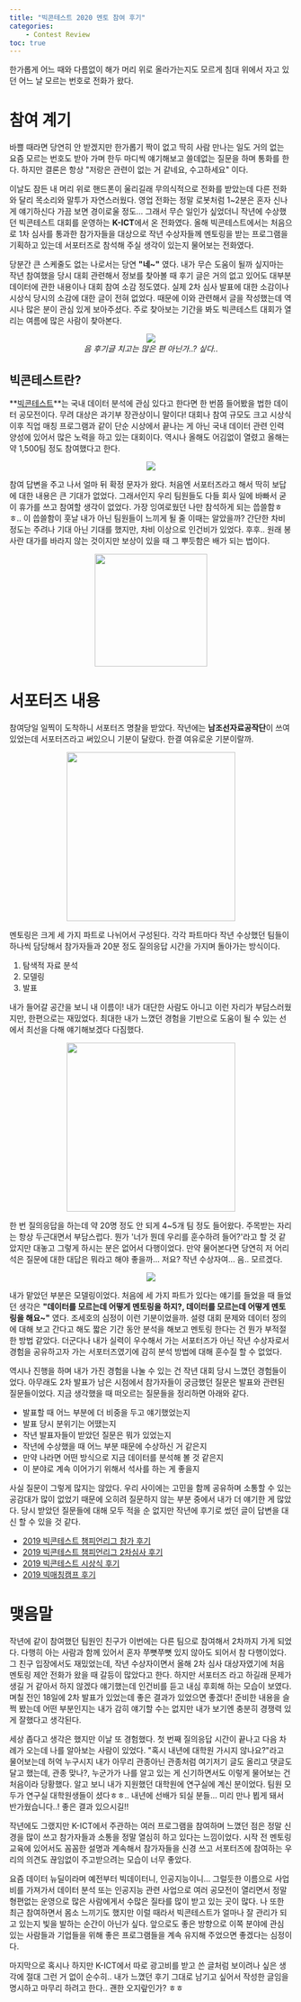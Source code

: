```yaml
---
title: "빅콘테스트 2020 멘토 참여 후기"
categories: 
    - Contest Review
toc: true
---
```


한가롭게 어느 때와 다름없이 해가 머리 위로 올라가는지도 모르게 침대 위에서 자고 있던 어느 날 모르는 번호로 전화가 왔다.

# 참여 계기

바쁠 때라면 당연히 안 받겠지만 한가롭기 짝이 없고 딱히 사람 만나는 일도 거의 없는 요즘 모르는 번호도 받아 가며 한두 마디씩 얘기해보고 쓸데없는 질문을 하며 통화를 한다. 하지만 결론은 항상 "저랑은 관련이 없는 거 같네요, 수고하세요" 이다.

이날도 잠든 내 머리 위로 핸드폰이 울리길래 무의식적으로 전화를 받았는데 다른 전화와 달리 목소리와 말투가 자연스러웠다. 영업 전화는 정말 로봇처럼 1~2분은 혼자 신나게 얘기하신다 가끔 보면 경이로울 정도... 그래서 무슨 일인가 싶었더니 작년에 수상했던 빅콘테스트 대회를 운영하는 **K-ICT**에서 온 전화였다. 올해 빅콘테스트에서는 처음으로 1차 심사를 통과한 참가자들을 대상으로 작년 수상자들께 멘토링을 받는 프로그램을 기획하고 있는데 서포터즈로 참석해 주실 생각이 있는지 물어보는 전화였다.

당분간 큰 스케줄도 없는 나로서는 당연 **"네~"** 였다. 내가 무슨 도움이 될까 싶지마는 작년 참여했을 당시 대회 관련해서 정보를 찾아볼 때 후기 글은 거의 없고 있어도 대부분 데이터에 관한 내용이나 대회 참여 소감 정도였다. 실제 2차 심사 발표에 대한 소감이나 시상식 당시의 소감에 대한 글이 전혀 없었다. 때문에 이와 관련해서 글을 작성했는데 역시나 많은 분이 관심 있게 보아주셨다. 주로 찾아보는 기간을 봐도 빅콘테스트 대회가 열리는 여름에 많은 사람이 찾아본다.

<p align='center'>
    <img src='https://user-images.githubusercontent.com/37654013/99902546-f2673780-2d01-11eb-862d-1e1332d74153.png'><br><i>음 후기글 치고는 많은 편 아닌가..? 싶다..</i>
</p>

## 빅콘테스트란?

**[빅콘테스트](https://www.bigcontest.or.kr)**는 국내 데이터 분석에 관심 있다고 한다면 한 번쯤 들어봤을 법한 데이터 공모전이다. 무려 대상은 과기부 장관상이니 말이다! 대회나 참여 규모도 크고 시상식 이후 직업 매칭 프로그램과 같이 단순 시상에서 끝나는 게 아닌 국내 데이터 관련 인력 양성에 있어서 많은 노력을 하고 있는 대회이다. 역시나 올해도 어김없이 열렸고 올해는 약 1,500팀 정도 참여했다고 한다.

<p align='center'>
    <img src='https://user-images.githubusercontent.com/37654013/99902163-ff365c00-2cfe-11eb-9cfe-ba9ea7d30bf8.png'>
</p>

참여 답변을 주고 나서 얼마 뒤 확정 문자가 왔다. 처음엔 서포터즈라고 해서 딱히 보답에 대한 내용은 큰 기대가 없었다. 그래서인지 우리 팀원들도 다들 회사 일에 바빠서 굳이 휴가를 쓰고 참여할 생각이 없었다. 가장 잉여로웠던 나만 참석하게 되는 씁쓸함ㅎㅎ.. 이 씁쓸함이 훗날 내가 아닌 팀원들이 느끼게 될 줄 이때는 알았을까? 간단한 차비 정도는 주려나 기대 아닌 기대를 했지만, 차비 이상으로 인건비가 있었다. 후후.. 원래 봉사란 대가를 바라지 않는 것이지만 보상이 있을 때 그 뿌듯함은 배가 되는 법이다.

<p align='center'>
    <img width='200' src='https://user-images.githubusercontent.com/37654013/99902293-10cc3380-2d00-11eb-8d70-472a6850d1eb.png'>
</p>

# 서포터즈 내용

참여당일 일찍이 도착하니 서포터즈 명찰을 받았다. 작년에는 **남조선자료공작단**이 쓰여 있었는데 서포터즈라고 써있으니 기분이 달랐다. 한결 여유로운 기분이랄까.

<p align='center'>
    <img width='300' src='https://user-images.githubusercontent.com/37654013/99902772-956c8100-2d03-11eb-849e-0cda7bde5c39.jpeg'>
</p>

멘토링은 크게 세 가지 파트로 나뉘어서 구성된다. 각각 파트마다 작년 수상했던 팀들이 하나씩 담당해서 참가자들과 20분 정도 질의응답 시간을 가지며 돌아가는 방식이다.

1. 탐색적 자료 분석
2. 모델링
3. 발표

내가 들어갈 공간을 보니 내 이름이! 내가 대단한 사람도 아니고 이런 자리가 부담스러웠지만, 한편으로는 재밌었다. 최대한 내가 느꼈던 경험을 기반으로 도움이 될 수 있는 선에서 최선을 다해 얘기해보겠다 다짐했다.

<p align='center'>
    <img width='300' src='https://user-images.githubusercontent.com/37654013/99902091-8d5e1280-2cfe-11eb-9513-3c07185bd8d9.jpeg'>
</p>

한 번 질의응답을 하는데 약 20명 정도 안 되게 4~5개 팀 정도 들어왔다. 주목받는 자리는 항상 두근대면서 부담스럽다. 뭔가 '너가 뭔데 우리를 훈수하려 들어?'라고 할 것 같았지만 대놓고 그렇게 하시는 분은 없어서 다행이었다. 만약 물어본다면 당연히 저 어리석은 질문에 대한 대답은 뭐라고 해야 좋을까... 저요? 작년 수상자여... 음.. 모르겠다.

<p align='center'>
    <img src='https://user-images.githubusercontent.com/37654013/99902097-96e77a80-2cfe-11eb-9760-04c06a94c65e.jpeg'>
</p>

내가 맡았던 부분은 모델링이었다. 처음에 세 가지 파트가 있다는 얘기를 들었을 때 들었던 생각은 **"데이터를 모르는데 어떻게 멘토링을 하지?, 데이터를 모르는데 어떻게 멘토링을 해요~"** 였다. 조세호의 심정이 이런 기분이었을까. 설령 대회 문제와 데이터 정의에 대해 보고 간다고 해도 짧은 기간 동안 분석을 해보고 멘토링 한다는 건 뭔가 부적절한 방법 같았다. 더군다나 내가 실력이 우수해서 가는 서포터즈가 아닌 작년 수상자로서 경험을 공유하고자 가는 서포터즈였기에 감히 분석 방법에 대해 훈수질 할 수 없었다.

역시나 진행을 하며 내가 가진 경험을 나눌 수 있는 건 작년 대회 당시 느꼈던 경험들이었다. 아무래도 2차 발표가 남은 시점에서 참가자들이 궁금했던 질문은 발표와 관련된 질문들이었다. 지금 생각했을 때 떠오르는 질문들을 정리하면 아래와 같다.

- 발표할 때 어느 부분에 더 비중을 두고 얘기했었는지
- 발표 당시 분위기는 어땠는지
- 작년 발표자들이 받았던 질문은 뭐가 있었는지
- 작년에 수상했을 때 어느 부분 때문에 수상하신 거 같은지
- 만약 나라면 어떤 방식으로 지금 데이터를 분석해 볼 것 같은지
- 이 분야로 계속 이어가기 위해서 석사를 하는 게 좋을지


사실 질문이 그렇게 많지는 않았다. 우리 사이에는 고민을 함께 공유하며 소통할 수 있는 공감대가 많이 없었기 때문에 오히려 질문하지 않는 부분 중에서 내가 더 얘기한 게 많았다. 당시 받았던 질문들에 대해 모두 적을 순 없지만 작년에 후기로 썼던 글이 답변을 대신 할 수 있을 것 같다.

- [2019 빅콘테스트 챔피언리그 참가 후기](https://tootouch.github.io/contest%20review/bigcontest2019/)
- [2019 빅콘테스트 챔피언리그 2차심사 후기](https://tootouch.github.io/contest%20review/bigcontest2019_2/)
- [2019 빅콘테스트 시상식 후기](https://tootouch.github.io/contest%20review/bigcontest2019_3/)
- [2019 빅매칭캠프 후기](https://tootouch.github.io/contest%20review/bigmatching2019/)


# 맺음말

작년에 같이 참여했던 팀원인 친구가 이번에는 다른 팀으로 참여해서 2차까지 가게 되었다. 다행히 아는 사람과 함께 있어서 혼자 쭈뼛쭈뼛 있지 않아도 되어서 참 다행이었다. 그 친구 입장에서도 재밌었는데, 작년 수상자이면서 올해 2차 심사 대상자였기에 처음 멘토링 제안 전화가 왔을 때 갈등이 많았다고 한다. 하지만 서포터즈 라고 하길래 문제가 생길 거 같아서 하지 않겠다 얘기했는데 인건비를 듣고 내심 후회해 하는 모습이 보였다. 며칠 전인 18일에 2차 발표가 있었는데 좋은 결과가 있었으면 좋겠다! 준비한 내용을 슬쩍 봤는데 어떤 부분인지는 내가 감히 얘기할 수는 없지만 내가 보기엔 충분히 경쟁력 있게 잘했다고 생각된다.

세상 좁다고 생각은 했지만 이날 또 경험했다. 첫 번째 질의응답 시간이 끝나고 다음 차례가 오는데 나를 알아보는 사람이 있었다. "혹시 내년에 대학원 가시지 않나요?"라고 물어보는데 허억 누구시지 내가 아무리 관종아닌 관종처럼 여기저기 글도 올리고 댓글도 달고 했는데, 관종 맞나?, 누군가가 나를 알고 있는 게 신기하면서도 이렇게 물어보는 건 처음이라 당황했다. 알고 보니 내가 지원했던 대학원에 연구실에 계신 분이었다. 팀원 모두가 연구실 대학원생들이 셨다ㅎㅎ.. 내년에 선배가 되실 분들... 미리 만나 뵙게 돼서 반가웠습니다..! 좋은 결과 있으시길!!

작년에도 그랬지만 K-ICT에서 주관하는 여러 프로그램을 참여하며 느꼈던 점은 정말 신경을 많이 쓰고 참가자들과 소통을 정말 열심히 하고 있다는 느낌이었다. 시작 전 멘토링 교육에 있어서도 꼼꼼한 설명과 계속해서 참가자들을 신경 쓰고 서포터즈에 참여하는 우리의 의견도 끊임없이 주고받으려는 모습이 너무 좋았다.

요즘 데이터 뉴딜이라며 예전부터 빅데이터니, 인공지능이니... 그럴듯한 이름으로 사업비를 가져가서 데이터 분석 또는 인공지능 관련 사업으로 여러 공모전이 열리면서 정말 형편없는 운영으로 많은 사람에게서 수많은 질타를 많이 받고 있는 곳이 많다. 나 또한 최근 참여하면서 몸소 느끼기도 했지만 이럴 때라서 빅콘테스트가 얼마나 잘 관리가 되고 있는지 빛을 발하는 순간이 아닌가 싶다. 앞으로도 좋은 방향으로 이쪽 분야에 관심 있는 사람들과 기업들을 위해 좋은 프로그램들을 계속 유지해 주었으면 좋겠다는 심정이다.

마지막으로 혹시나 하지만 K-ICT에서 따로 광고비를 받고 쓴 글처럼 보이려나 싶은 생각에 절대 그런 거 없이 순수히.. 내가 느꼈던 후기 그대로 남기고 싶어서 작성한 글임을 명시하고 마무리 하려고 한다.. 괜한 오지랖인가? ㅎㅎ